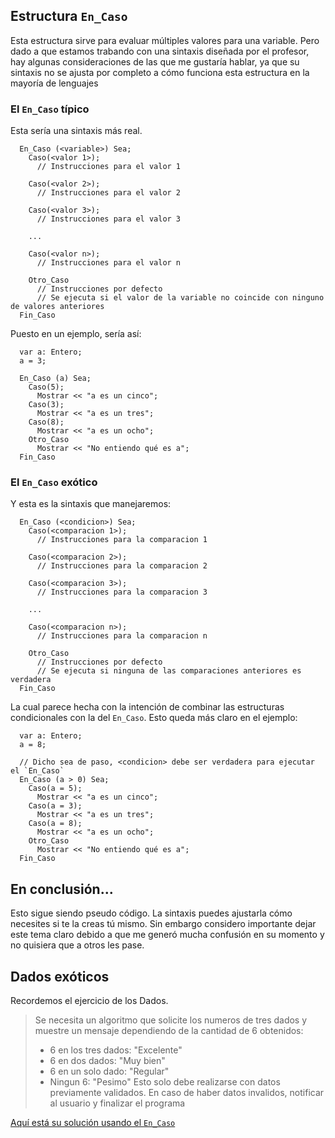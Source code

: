 ## Estructura `En_Caso`

Esta estructura sirve para evaluar múltiples valores para una variable. Pero dado a que estamos trabando con una sintaxis diseñada por el profesor, hay algunas consideraciones de las que me gustaría hablar, ya que su sintaxis no se ajusta por completo a cómo funciona esta estructura en la mayoría de lenguajes

### El `En_Caso` típico

Esta sería una sintaxis más real.

```
  En_Caso (<variable>) Sea;
    Caso(<valor 1>);
      // Instrucciones para el valor 1

    Caso(<valor 2>);
      // Instrucciones para el valor 2

    Caso(<valor 3>);
      // Instrucciones para el valor 3

    ...

    Caso(<valor n>);
      // Instrucciones para el valor n

    Otro_Caso
      // Instrucciones por defecto
      // Se ejecuta si el valor de la variable no coincide con ninguno de valores anteriores
  Fin_Caso
```

Puesto en un ejemplo, sería así:

```
  var a: Entero;
  a = 3;

  En_Caso (a) Sea;
    Caso(5);
      Mostrar << "a es un cinco";
    Caso(3);
      Mostrar << "a es un tres";
    Caso(8);
      Mostrar << "a es un ocho";
    Otro_Caso
      Mostrar << "No entiendo qué es a";
  Fin_Caso
```

### El `En_Caso` exótico

Y esta es la sintaxis que manejaremos:

```
  En_Caso (<condicion>) Sea;
    Caso(<comparacion 1>);
      // Instrucciones para la comparacion 1

    Caso(<comparacion 2>);
      // Instrucciones para la comparacion 2

    Caso(<comparacion 3>);
      // Instrucciones para la comparacion 3

    ...

    Caso(<comparacion n>);
      // Instrucciones para la comparacion n

    Otro_Caso
      // Instrucciones por defecto
      // Se ejecuta si ninguna de las comparaciones anteriores es verdadera
  Fin_Caso
```

La cual parece hecha con la intención de combinar las estructuras condicionales con la del `En_Caso`. Esto queda más claro en el ejemplo:

```
  var a: Entero;
  a = 8;

  // Dicho sea de paso, <condicion> debe ser verdadera para ejecutar el `En_Caso`
  En_Caso (a > 0) Sea;
    Caso(a = 5);
      Mostrar << "a es un cinco";
    Caso(a = 3);
      Mostrar << "a es un tres";
    Caso(a = 8);
      Mostrar << "a es un ocho";
    Otro_Caso
      Mostrar << "No entiendo qué es a";
  Fin_Caso
```

## En conclusión...

Esto sigue siendo pseudo código. La sintaxis puedes ajustarla cómo necesites si te la creas tú mismo. Sin embargo considero importante dejar este tema claro debido a que me generó mucha confusión en su momento y no quisiera que a otros les pase.

## Dados exóticos

Recordemos el ejercicio de los Dados.

> Se necesita un algoritmo que solicite los numeros de tres dados y muestre un mensaje dependiendo de la cantidad de 6 obtenidos:
>    - 6 en los tres dados: "Excelente"
>    - 6 en dos dados: "Muy bien"
>    - 6 en un solo dado: "Regular"
>    - Ningun 6: "Pesimo"
> Esto solo debe realizarse con datos previamente validados. En caso de haber datos invalidos, notificar al usuario y finalizar el programa

[Aquí está su solución usando el `En_Caso`](./dados-exotico.txt) 
